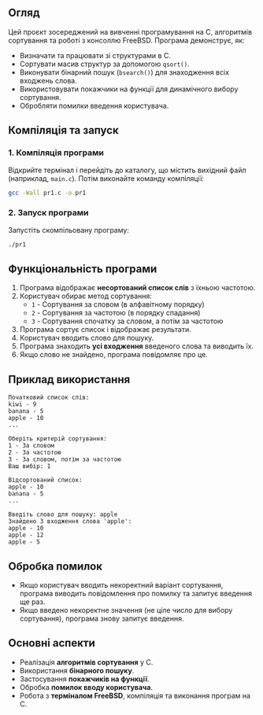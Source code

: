 ## Огляд
Цей проєкт зосереджений на вивченні програмування на C, алгоритмів сортування та роботі з консоллю FreeBSD. Програма демонструє, як:
- Визначати та працювати зі структурами в C.
- Сортувати масив структур за допомогою `qsort()`.
- Виконувати бінарний пошук (`bsearch()`) для знаходження всіх входжень слова.
- Використовувати покажчики на функції для динамічного вибору сортування.
- Обробляти помилки введення користувача.

## Компіляція та запуск
### 1. Компіляція програми
Відкрийте термінал і перейдіть до каталогу, що містить вихідний файл (наприклад, `main.c`). Потім виконайте команду компіляції:
```bash
gcc -Wall pr1.c -o pr1 
```
### 2. Запуск програми
Запустіть скомпільовану програму:
```bash
./pr1
```

## Функціональність програми
1. Програма відображає **несортований список слів** з їхньою частотою.
2. Користувач обирає метод сортування:
   - `1` - Сортування за словом (в алфавітному порядку)
   - `2` - Сортування за частотою (в порядку спадання)
   - `3` - Сортування спочатку за словом, а потім за частотою
3. Програма сортує список і відображає результати.
4. Користувач вводить слово для пошуку.
5. Програма знаходить **усі входження** введеного слова та виводить їх.
6. Якщо слово не знайдено, програма повідомляє про це.

## Приклад використання
```
Початковий список слів:
kiwi - 9
banana - 5
apple - 10
...

Оберіть критерій сортування:
1 - За словом
2 - За частотою
3 - За словом, потім за частотою
Ваш вибір: 1

Відсортований список:
apple - 10
banana - 5
...

Введіть слово для пошуку: apple
Знайдено 3 входження слова 'apple':
apple - 10
apple - 12
apple - 5
```

## Обробка помилок
- Якщо користувач вводить некоректний варіант сортування, програма виводить повідомлення про помилку та запитує введення ще раз.
- Якщо введено некоректне значення (не ціле число для вибору сортування), програма знову запитує введення.

## Основні аспекти
- Реалізація **алгоритмів сортування** у C.
- Використання **бінарного пошуку**.
- Застосування **покажчиків на функції**.
- Обробка **помилок вводу користувача**.
- Робота з **терміналом FreeBSD**, компіляція та виконання програм на C.

